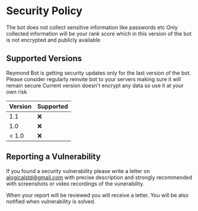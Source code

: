 # Security Policy

The bot does not collect sensitive information like passwords etc
Only collected information will be your rank score which in this version of the bot is not encrypted and publicly available

## Supported Versions

Reymond Bot is getting security updates only for the last version of the bot. Please consider regularly reinvite bot to your servers making sure it will remain secure
Current version doesn't encrypt any data so use it at your own risk

| Version | Supported          |
| ------- | ------------------ |
|  1.1  | :x: |
|  1.0  | :x: |
| < 1.0   | :x:                |

## Reporting a Vulnerability

If you found a security vulnerability please write a letter on alogicalstd@gmail.com with precise description and strongly recommended with screenshots or video recordings of the vunerability.

When your report will be reviewed you will receive a letter. You will be also notified when vulnerability is solved.
